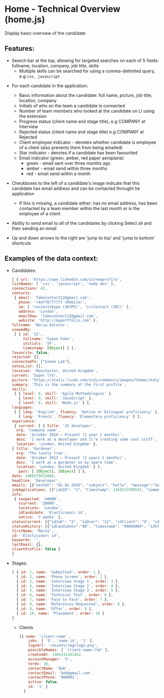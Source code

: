 # Home - Technical Overview (home.js)

Display basic overview of the candidate

## Features:

- Search bar at the top, allowing for targeted searches on each of 5 fields: fullname, location, company, job title, skills
  - Multiple skills can be searched for using a comma-delimited query, e.g `css, javascript`

+ For each candidate in the application:
  - Basic information about the candidate: full name, picture, job title, location, company
  - Initials of who on the team a candidate is connected 
  - Number of team members who looked at the candidate on LI using the extension
  - Progress status (client name and stage title), e.g COMPANY at Interview
  - Rejected status (client name and stage title) e.g COMPANY at Rejected
  - Client employee indicator - denotes whether candidate is employee of a client (also prevents them from being emailed)
  - Star indicator - denotes if a candidate has been favourited
  - Email indicator (green, amber, red paper aeroplane)
    - green - email sent over three months ago
    - amber - email send within three months
    - red - email send within a month

+ Checkboxes to the left of a candidate's image indicate that this candidate has email address and can be contacted throught he application 
  + If this is missing, a candidate either: has no email address, has been contacted by a team member within the last month or  is the employee of a client
+ Ability to send email to all of the candidates by clicking Select all and then sending an email
+ Up and down arrows to the right are 'jump to top' and 'jump to bottom' shortcuts

## Examples of the data context:

- Candidates:

  ```js
  [ { url: 'https://www.linkedin.com/in/newprofile',
  listNames: [ 'css', 'javascript', 'node dev' ],
  connections: 42,
  contacts:
   { email: 'fakecontact12@gmail.com',
     phone: '+44776777777 (Mobile)',
     im: [ 'contactskype (SKYPE)', 'ircContact (IRC)' ],
     address: 'London',
     emailRaw: 'fakecontact12@gmail.com',
     website: 'http://myportfolio.com' },
  fullname: 'Maria Dolores',
  viewedBy:
   [ { id: '12',
       fullname: 'Simon Fake',
       initials: 'SF',
       timestamp: [Object] } ],
  favourite: false,
  rejected: [],
  connectedTo: ["Simon Lab"],
  notesList: [],
  location: 'Manchaster, United Kingdom',
  current: 'Super ltd',
  picture: 'https://static.licdn.com/scds/common/u/images/themes/katy/ghosts/person/ghost_person_150x150_v1.png',
  summary: 'This is the summary of the first profile',
  skills:
   [ { level: 0, skill: 'Agile Methodologies' },
     { level: 0, skill: 'JavaScript' },
     { level: 0, skill: 'Node.js' } ],
  languages:
   [ { lang: 'English', fluency: 'Native or bilingual proficiency' },
     { lang: 'French', fluency: 'Elementary proficiency' } ],
  experience:
   { current: [ { title: 'JS developer',
    org: 'Company name',
    date: 'October 2014 – Present (1 year 2 months)',
    desc: 'I work as a developer and I\'m creating some cool stuff',
    location: 'London, United Kingdom' },
  { title: 'Gardener',
    org: 'The lovely tree',
    date: 'October 2013 – Present (2 years 2 months)',
    desc: 'I work as a gardener on my spare time',
    location: 'London, United Kingdom' } ],
     past: [ [Object], [Object] ] },
  date: 1468579632848,
  headline: 'Developer',
  emails: [{"sentAt": "02.02.2016", "subject": "hello", "message":"Some message","senderName":"anita", "timestamp":"1455808458140","senderEmail":"email@gmail.com", "senderId":"12323"}],
  jobApplications: [{"jobID": "1", "timestamp": 1458213700542, "comments": "some comment", "skillset": "Css"}],
  info:
   { sexpected: '40000',
     scurrent: '30000',
     locations: 'London',
     idCandidate: 'Elasticsearc id',
     notice: '3 weeks' },
  statusCurrent: [{"idJob": "2", "idUser": "12", "idClient": "4", "idStage": "2", "timestamp": "5465465"}],
  statusHistory: [{"idCandidate":"88", "timestamp": "89898989", "idStage": "stage4", "idClient": "1", "idUser": "12", "idJob": "1"}],
  firstName: 'Maria',
  id: 'Elasticsearc id',
  keywords: '',
  lastEmail: {},
  clientProfile: false }
  ]
  ```

- Stages:

  ```js
  [ { id: 1, name: 'Submitted', order: 1 },
    { id: 2, name: 'Phone Screen', order: 2 },
    { id: 3, name: 'Interview Stage 1', order: 3 },
    { id: 4, name: 'Interview Stage 2', order: 4 },
    { id: 5, name: 'Interview Stage 3', order: 5 },
    { id: 6, name: 'Technical Test', order: 6 },
    { id: 7, name: 'Face to Face', order: 7 },
    { id: 8, name: 'References Requested', order: 8 },
    { id: 9, name: 'Offer', order: 9 },
    { id: 10, name: 'Placement', order: 10 }
  ]

  ```

  - Clients

    ```js
    [{ name: 'client-name',
        jobs: [ '5', 'some id', '1' ],
        logoUrl: '/assets/img/logo.png',
        possibleNames: [ 'client-name-ltd' ],
        createdAt: 1465241341452,
        accountManager: '5',
        terms: 18,
        contactName: 'Bob',
        contactEmail: 'bob@gmail.com',
        contactPhone: '000001',
        active: false,
        id: '1' }
      ]
    ```
